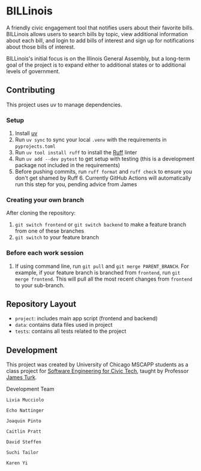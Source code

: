 # BILLinois

A friendly civic engagement tool that notifies users about their favorite bills. BILLinois allows users to search bills by topic, view additional information about each bill, and login to add bills of interest and sign up for notifications about those bills of interest.

BILLinois's initial focus is on the Illinois General Assembly, but a long-term goal of the project is to expand either to additional states or to additional levels of government.


## Contributing

This project uses uv to manage dependencies.

### Setup

1. Install [uv](https://docs.astral.sh/uv/getting-started/installation/)
2. Run `uv sync` to sync your local `.venv` with the requirements in `pyprojects.toml`
3. Run `uv tool install ruff` to install the [Ruff](https://github.com/astral-sh/ruff) linter
4. Run `uv add --dev pytest` to get setup with testing (this is a development package not included in the requirements)
5. Before pushing commits, run `ruff format` and `ruff check` to ensure you don't get shamed by Ruff
    6. Currently GitHub Actions will automatically run this step for you, pending advice from James
  
### Creating your own branch

After cloning the repository:

1. `git switch frontend` or `git switch backend` to make a feature branch from one of these branches
2. `git switch` to your feature branch
  
### Before each work session

1. If using command line, run `git pull` and `git merge PARENT_BRANCH`. For example, if your feature branch is branched from `frontend`, run `git merge frontend`. This will pull all the most recent changes from `frontend` to your sub-branch.

## Repository Layout

* `project`: includes main app script (frontend and backend)
* `data`: contains data files used in project
* `tests`: contains all tests related to the project


## Development

This project was created by University of Chicago MSCAPP students as a class project for [Software Engineering for Civic Tech](https://capp30320.jpt.sh/), taught by Professor [James Turk](https://www.jpt.sh/).

Development Team

    Livia Mucciolo
    
    Echo Nattinger 
    
    Joaquin Pinto 
    
    Caitlin Pratt 
    
    David Steffen
    
    Suchi Tailor
    
    Karen Yi
